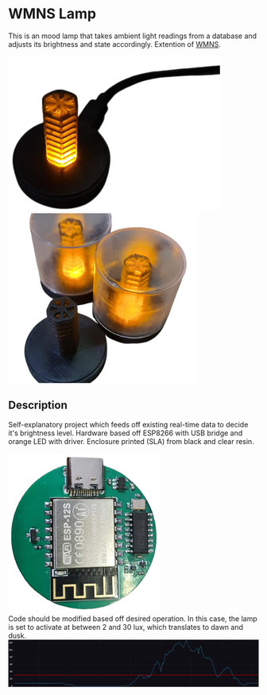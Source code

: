 # WMNS Lamp

This is an mood lamp that takes ambient light readings from a database and adjusts its brightness and state accordingly. Extention of [WMNS](https://github.com/edward62740/Wireless-Mesh-Network-System).

![alt text](https://github.com/edward62740/wifi-lamp/blob/main/Documentation/lamp.png "Lamps") ![alt text](https://github.com/edward62740/wifi-lamp/blob/main/Documentation/lampgrp.png "Lamps") 

## Description
Self-explanatory project which feeds off existing real-time data to decide it's brightness level.
Hardware based off ESP8266 with USB bridge and orange LED with driver. Enclosure printed (SLA) from black and clear resin.

![alt text](https://github.com/edward62740/wifi-lamp/blob/main/Documentation/pcb.png "PCB") 
</br>
Code should be modified based off desired operation. In this case, the lamp is set to activate at between 2 and 30 lux, which translates to dawn and dusk.
![alt text](https://github.com/edward62740/wifi-lamp/blob/main/Documentation/graph.png "graph")
